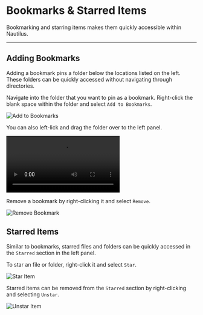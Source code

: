 # Bookmarks & Starred Items

Bookmarking and starring items makes them quickly accessible within Nautilus.

---

## Adding Bookmarks

Adding a bookmark pins a folder below the locations listed on the left. These folders can be quickly accessed without navigating through directories.

Navigate into the folder that you want to pin as a bookmark. Right-click the blank space within the folder and select `Add to Bookmarks`.

![Add to Bookmarks](/images/navigate-files-folders/add-to-bookmarks.png)

You can also left-lick and drag the folder over to the left panel.

<video autoplay loop>
    <source src="/images/navigate-files-folders/drag-to-bookmark.webm" />
</video>

Remove a bookmark by right-clicking it and select `Remove`.

![Remove Bookmark](/images/navigate-files-folders/remove-bookmark.png)

## Starred Items

Similar to bookmarks, starred files and folders can be quickly accessed in the `Starred` section in the left panel.

To star an file or folder, right-click it and select `Star`.

![Star Item](/images/navigate-files-folders/star-item.png)

Starred items can be removed from the `Starred` section by right-clicking and selecting `Unstar`.

![Unstar Item](/images/navigate-files-folders/unstar-item.png)

